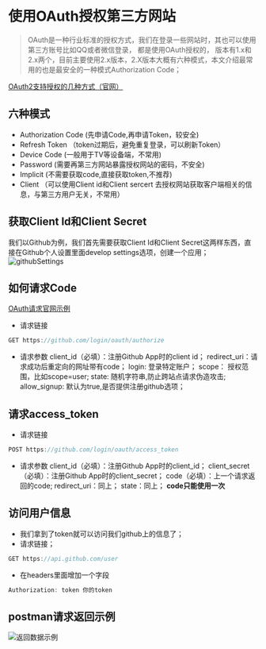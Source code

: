 # 使用OAuth授权第三方网站

> OAuth是一种行业标准的授权方式，我们在登录一些网站时，其也可以使用第三方账号比如QQ或者微信登录， 都是使用OAuth授权的， 版本有1.x和2.x两个，目前主要使用2.x版本，2.X版本大概有六种模式，本文介绍最常用的也是最安全的一种模式Authorization Code；

<!-- more -->
[OAuth2支持授权的几种方式（官网）](https://oauth.net/2/grant-types/)
## 六种模式
* Authorization Code (先申请Code,再申请Token，较安全)
* Refresh Token （token过期后，避免重复登录，可以刷新Token）
* Device Code (一般用于TV等设备端，不常用)
* Password (需要再第三方网站暴露授权网站的密码，不安全)
* Implicit (不需要获取code,直接获取token,不推荐)
* Client （可以使用Client id和Client sercert 去授权网站获取客户端相关的信息，与第三方用户无关，不常用）

## 获取Client Id和Client Secret
我们以Github为例，我们首先需要获取Client Id和Client Secret这两样东西，直接在Github个人设置里面develop settings选项，创建一个应用；
![githubSettings](/images/githubSettings.jpg)

## 如何请求Code
[OAuth请求官网示例](https://developer.github.com/apps/building-oauth-apps/authorizing-oauth-apps/)
* 请求链接
```javascript
GET https://github.com/login/oauth/authorize
```
* 请求参数
client_id（必填）：注册Github App时的client id；
redirect_uri：请求成功后重定向的网址带有code；
login: 登录特定账户；
scope： 授权范围，比如scope=user;
state: 随机字符串,防止跨站点请求伪造攻击;
allow_signup: 默认为true,是否提供注册github选项；

## 请求access_token
* 请求链接
```javascript
POST https://github.com/login/oauth/access_token
```
* 请求参数
client_id（必填）：注册Github App时的client_id；
client_secret（必填）：注册Github App时的client_secret；
code（必填）：上一个请求返回的code;
redirect_uri：同上；
state：同上；
**code只能使用一次**

## 访问用户信息
* 我们拿到了token就可以访问我们github上的信息了；
* 请求链接；
```javascript
GET https://api.github.com/user
```
* 在headers里面增加一个字段
```javascript
Authorization: token 你的token
```

## postman请求返回示例
![返回数据示例](/images/githubUser.png)
